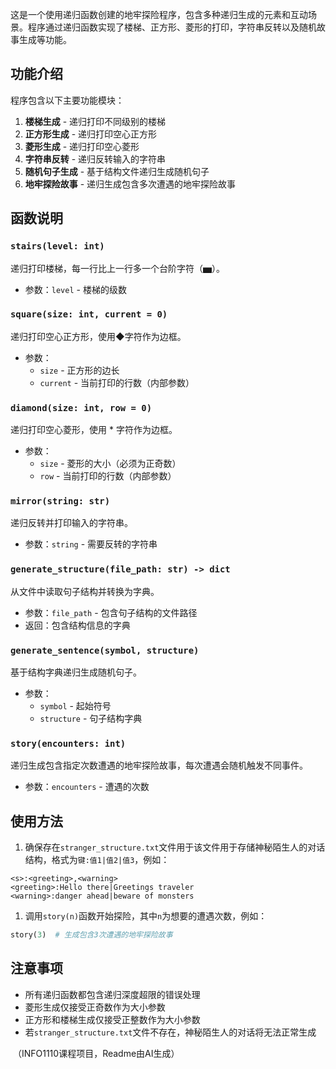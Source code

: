 这是一个使用递归函数创建的地牢探险程序，包含多种递归生成的元素和互动场景。程序通过递归函数实现了楼梯、正方形、菱形的打印，字符串反转以及随机故事生成等功能。

## 功能介绍

程序包含以下主要功能模块：

1. **楼梯生成** - 递归打印不同级别的楼梯
2. **正方形生成** - 递归打印空心正方形
3. **菱形生成** - 递归打印空心菱形
4. **字符串反转** - 递归反转输入的字符串
5. **随机句子生成** - 基于结构文件递归生成随机句子
6. **地牢探险故事** - 递归生成包含多次遭遇的地牢探险故事

## 函数说明

### `stairs(level: int)`

递归打印楼梯，每一行比上一行多一个台阶字符（▅）。

- 参数：`level` - 楼梯的级数

### `square(size: int, current = 0)`

递归打印空心正方形，使用◆字符作为边框。

- 参数：
  - `size` - 正方形的边长
  - `current` - 当前打印的行数（内部参数）

### `diamond(size: int, row = 0)`

递归打印空心菱形，使用 * 字符作为边框。

- 参数：
  - `size` - 菱形的大小（必须为正奇数）
  - `row` - 当前打印的行数（内部参数）

### `mirror(string: str)`

递归反转并打印输入的字符串。

- 参数：`string` - 需要反转的字符串

### `generate_structure(file_path: str) -> dict`

从文件中读取句子结构并转换为字典。

- 参数：`file_path` - 包含句子结构的文件路径
- 返回：包含结构信息的字典

### `generate_sentence(symbol, structure)`

基于结构字典递归生成随机句子。

- 参数：
  - `symbol` - 起始符号
  - `structure` - 句子结构字典

### `story(encounters: int)`

递归生成包含指定次数遭遇的地牢探险故事，每次遭遇会随机触发不同事件。

- 参数：`encounters` - 遭遇的次数

## 使用方法

1. 确保存在`stranger_structure.txt`文件用于该文件用于存储神秘陌生人的对话结构，格式为`键:值1|值2|值3`，例如：

```plaintext
<s>:<greeting>,<warning>
<greeting>:Hello there|Greetings traveler
<warning>:danger ahead|beware of monsters
```

1. 调用`story(n)`函数开始探险，其中`n`为想要的遭遇次数，例如：

```python
story(3)  # 生成包含3次遭遇的地牢探险故事
```

## 注意事项

- 所有递归函数都包含递归深度超限的错误处理
- 菱形生成仅接受正奇数作为大小参数
- 正方形和楼梯生成仅接受正整数作为大小参数
- 若`stranger_structure.txt`文件不存在，神秘陌生人的对话将无法正常生成

​	（INFO1110课程项目，Readme由AI生成）
